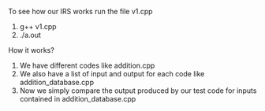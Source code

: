 To see how our IRS works run the file v1.cpp
1) g++ v1.cpp
2) ./a.out

How it works?
1) We have different codes like addition.cpp
2) We also have a list of input and output for each code like addition_database.cpp
3) Now we simply compare the output produced by our test code for inputs contained in addition_database.cpp
